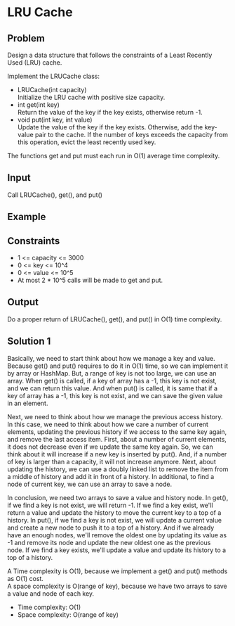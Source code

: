 # LRU Cache

## Problem

Design a data structure that follows the constraints of a Least Recently Used (LRU) cache.

Implement the LRUCache class:

- LRUCache(int capacity)  
  Initialize the LRU cache with positive size capacity.
- int get(int key)  
  Return the value of the key if the key exists, otherwise return -1.
- void put(int key, int value)  
  Update the value of the key if the key exists. Otherwise, add the key-value pair to the cache. If the number of keys exceeds the capacity from this operation, evict the least recently used key.

The functions get and put must each run in O(1) average time complexity.

## Input

Call LRUCache(), get(), and put()

## Example

## Constraints

- 1 <= capacity <= 3000
- 0 <= key <= 10^4
- 0 <= value <= 10^5
- At most 2 * 10^5 calls will be made to get and put.

## Output

Do a proper return of LRUCache(), get(), and put() in O(1) time complexity.

## Solution 1

Basically, we need to start think about how we manage a key and value. Because get() and put()
requires to do it in O(1) time, so we can implement it by array or HashMap. But, a range of key is
not too large, we can use an array. When get() is called, if a key of array has a -1, this key is
not exist, and we can return this value. And when put() is called, it is same that if a key of array
has a -1, this key is not exist, and we can save the given value in an element.

Next, we need to think about how we manage the previous access history. In this case, we need to
think about how we care a number of current elements, updating the previous history if we access to 
the same key again, and remove the last access item. First, about a number of current elements, it
does not decrease even if we update the same key again. So, we can think about it will increase if
a new key is inserted by put(). And, if a number of key is larger than a capacity, it will not
increase anymore. Next, about updating the history, we can use a doubly linked list to remove the
item from a middle of history and add it in front of a history. In additional, to find a node of
current key, we can use an array to save a node.

In conclusion, we need two arrays to save a value and history node. In get(), if we find a key is
not exist, we will return -1. If we find a key exist, we'll return a value and update the history
to move the current key to a top of a history. In put(), if we find a key is not exist, we will
update a current value and create a new node to push it to a top of a history. And if we already
have an enough nodes, we'll remove the oldest one by updating its value as -1 and remove its node
and update the new oldest one as the previous node. If we find a key exists, we'll update a value
and update its history to a top of a history.

A Time complexity is O(1), because we implement a get() and put() methods as O(1) cost.  
A space complexity is O(range of key), because we have two arrays to save a value and node of each
key.

- Time complexity: O(1)
- Space complexity: O(range of key)
